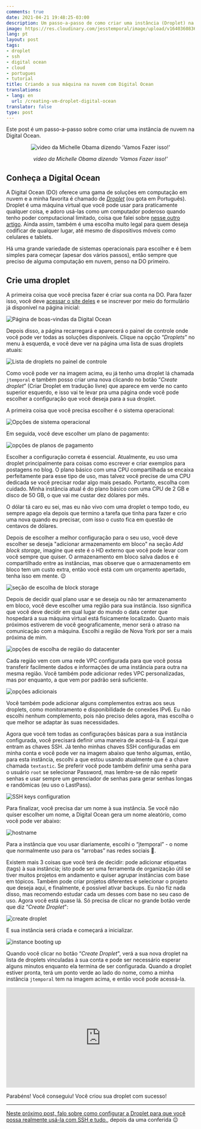 ```yaml
---
comments: true
date: 2021-04-21 19:48:25-03:00
description: Um passo-a-passo de como criar uma instância (Droplet) na Digital Ocean
image: https://res.cloudinary.com/jesstemporal/image/upload/v1640360836/covers/tutorial_gfgm5n.png
lang: pt
layout: post
tags:
- droplet
- ssh
- digital ocean
- cloud
- portugues
- tutorial
title: Criando a sua máquina na nuvem com Digital Ocean
translations:
- lang: en
  url: /creating-vm-droplet-digital-ocean
translator: false
type: post
---
```


Este post é um passo-a-passo sobre como criar uma instância de nuvem na Digital Ocean.

<center> <img alt="video da Michelle Obama dizendo 'Vamos Fazer isso!'" src="https://media.giphy.com/media/lRXMa7BOWsdcF3NxTA/giphy.gif"> <br>

<i>video da Michelle Obama dizendo 'Vamos Fazer isso!'</i>

</center>

## Conheça a Digital Ocean

A Digital Ocean (DO) oferece uma gama de soluções em computação em nuvem e a minha favorita é chamado de *[Droplet](https://www.digitalocean.com/products/droplets/)* (ou gota em Português). Droplet é uma máquina virtual que você pode usar para praticamente qualquer coisa, e adoro usá-las como um computador poderoso quando tenho poder computacional limitado, coisa que falei sobre [nesse outro artigo](https://jtemporal.com/como-ser-cientista-de-dados-usando-um-computador-da-xuxa/). Ainda assim, também é uma escolha muito legal para quem deseja codificar de qualquer lugar, até mesmo de dispositivos móveis como celulares e tablets.

Há uma grande variedade de sistemas operacionais para escolher e é bem simples para começar (apesar dos vários passos), então sempre que preciso de alguma computação em nuvem, penso na DO primeiro.

## Crie uma droplet

A primeira coisa que você precisa fazer é criar sua conta na DO. Para fazer isso, você deve [acessar o site deles](https://digitalocean.com/) e se inscrever por meio do formulário já disponível na página inicial:

![Página de boas-vindas da Digital Ocean](https://i.imgur.com/fMY3yXz.jpg)

Depois disso, a página recarregará e aparecerá o painel de controle onde você pode ver todas as soluções disponíveis. Clique na opção “*Droplets*” no menu à esquerda, e você deve ver na página uma lista de suas droplets atuais:

![Lista de droplets no painel de controle](https://i.imgur.com/fKpV2pK.jpg)

Como você pode ver na imagem acima, eu já tenho uma droplet lá chamada `jtemporal` e também posso criar uma nova clicando no botão “*Create droplet*” (Criar Droplet em tradução livre) que aparece em verde no canto superior esquerdo, e isso vai te levar pra uma página onde você pode escolher a configuração que você deseja para a sua droplet.

A primeira coisa que você precisa escolher é o sistema operacional:

![Opções de sistema operacional](https://i.imgur.com/NsgOBze.jpg)

Em seguida, você deve escolher um plano de pagamento:

![opções de planos de pagamento ](https://i.imgur.com/rgDRnA3.jpg)

Escolher a configuração correta é essencial. Atualmente, eu uso uma droplet principalmente para coisas como escrever e criar exemplos para postagens no blog. O plano básico com uma CPU compartilhada se encaixa perfeitamente para esse tipo de uso, mas talvez você precise de uma CPU dedicada se você precisar rodar algo mais pesado. Portanto, escolha com cuidado. Minha instância atual é do plano básico com uma CPU de 2 GB e disco de 50 GB, o que vai me custar dez dólares por mês.

O dólar tá caro eu sei, mas eu não vivo com uma droplet o tempo todo, eu sempre apago ela depois que termino a tarefa que tinha para fazer e crio uma nova quando eu precisar, com isso o custo fica em questão de centavos de dólares.

Depois de escolher a melhor configuração para o seu uso, você deve escolher se deseja "adicionar armazenamento em bloco" na seção *Add block storage*, imagine que este é o HD externo que você pode levar com você sempre que quiser. O armazenamento em bloco salva dados e é compartilhado entre as instâncias, mas observe que o armazenamento em bloco tem um custo extra, então você está com um orçamento apertado, tenha isso em mente. 😉

![seção de escolha de block storage](https://i.imgur.com/T9ajYfH.jpg)

Depois de decidir qual plano usar e se deseja ou não ter armazenamento em bloco, você deve escolher uma região para sua instância. Isso significa que você deve decidir em qual lugar do mundo o data center que hospedará a sua máquina virtual está fisicamente localizado. Quanto mais próximos estiverem de você geograficamente, menor será o atraso na comunicação com a máquina. Escolhi a região de Nova York por ser a mais próxima de mim.

![opções de escolha de região do datacenter](https://i.imgur.com/FMYxQYU.jpg)

Cada região vem com uma rede VPC configurada para que você possa transferir facilmente dados e informações de uma instância para outra na mesma região. Você também pode adicionar redes VPC personalizadas, mas por enquanto, a que vem por padrão será suficiente.

![opções adicionais](https://i.imgur.com/ouc22ui.jpg)

Você também pode adicionar alguns complementos extras aos seus droplets, como monitoramento e disponibilidade de conexões IPv6. Eu não escolhi nenhum complemento, pois não preciso deles agora, mas escolha o que melhor se adaptar às suas necessidades.

Agora que você tem todas as configurações básicas para a sua instância configurada, você precisará definir uma maneira de acessá-la. É aqui que entram as chaves SSH. Já tenho minhas chaves SSH configuradas em minha conta e você pode ver na imagem abaixo que tenho algumas, então, para esta instância, escolhi a que estou usando atualmente que é a chave chamada `textastic`. Se preferir você pode também definir uma senha para o usuário `root` se selecionar Password, mas lembre-se de não repetir senhas e usar sempre um gerenciador de senhas para gerar senhas longas e randômicas (eu uso o LastPass).

![SSH keys configuration](https://i.imgur.com/n4FyN4T.jpg)

Para finalizar, você precisa dar um nome à sua instância. Se você não quiser escolher um nome, a Digital Ocean gera um nome aleatório, como você pode ver abaixo:

![hostname](https://i.imgur.com/gsAWQ0E.jpg)

Para a instância que vou usar diariamente, escolhi o “jtemporal” - o nome que normalmente uso para os “arrobas” nas redes sociais 🤣.

Existem mais 3 coisas que você terá de decidir: pode adicionar etiquetas (tags) à sua instância; isto pode ser uma ferramenta de organização útil se tiver muitos projetos em andamento e quiser agrupar instâncias com base em tópicos. Também pode criar projetos diferentes e selecionar o projeto que deseja aqui, e finalmente, é possível ativar backups. Eu não fiz nada disso, mas recomendo estudar cada um desses com base no seu caso de uso. Agora você está quase lá. Só precisa de clicar no grande botão verde que diz “*Create Droplet*":

![create droplet](https://i.imgur.com/i3F6S0A.jpg)

E sua instância será criada e começará a inicializar.

![instance booting up](https://i.imgur.com/LKMzsga.jpg)

Quando você clicar no botão “*Create Droplet*", verá a sua nova droplet na lista de droplets vinculadas à sua conta e pode ser necessário esperar alguns minutos enquanto ela termina de ser configurada. Quando a droplet estiver pronta, terá um ponto verde ao lado do nome, como a minha instância `jtemporal` tem na imagem acima, e então você pode acessá-la.

<div style="width:100%;height:0;padding-bottom:53%;position:relative;"><iframe src="https://giphy.com/embed/ijGS9TME6iN7W" width="100%" height="100%" style="position:absolute" frameBorder="0" class="giphy-embed" allowFullScreen></iframe></div>

Parabéns! Você conseguiu! Você criou sua droplet com sucesso!

******

[Neste próximo post, falo sobre como configurar a Droplet para que você possa realmente usá-la com SSH e tudo.](https://jtemporal.com/configurar-e-acessar-sua-droplet-via-ssh/), depois da uma conferida 😉

